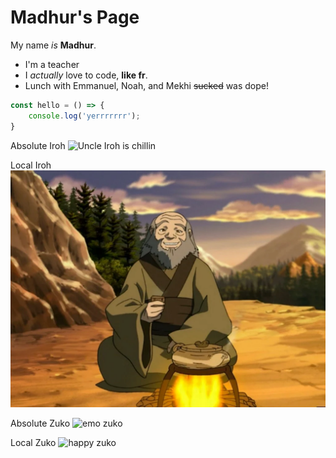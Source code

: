 # Madhur's Page

My name *is* **Madhur**. 

* I'm a teacher
* I *actually* love to code, **like fr**.
* Lunch with Emmanuel, Noah, and Mekhi ~~sucked~~ was dope!


```js
const hello = () => {
    console.log('yerrrrrrr');
}
```

Absolute Iroh
![Uncle Iroh is chillin](https://cdn.vox-cdn.com/thumbor/6Gi_0OUE7fl8rF4FGzHs5g_cN-M=/0x0:2400x1600/1820x1213/filters:focal(998x339:1382x723):format(webp)/cdn.vox-cdn.com/uploads/chorus_image/image/73097061/Banner_UncleIroh_2400x1600.0.png)

Local Iroh
![Uncle Iroh tea time](pics/uncle-iroh-tea-time.webp)


Absolute Zuko
![emo zuko](https://static.wikia.nocookie.net/avatar/images/a/af/Zuko_pilot.png/revision/latest?cb=20130126192023)

Local Zuko
![happy zuko](pics/happy-zuko.avif)